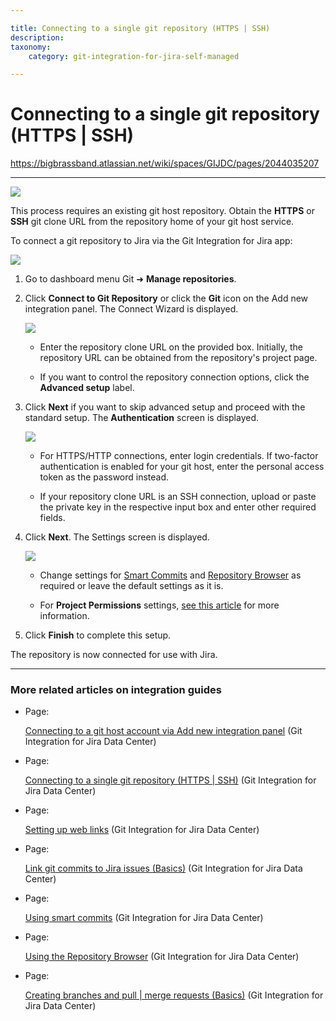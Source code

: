 ```yaml
---

title: Connecting to a single git repository (HTTPS | SSH)
description:
taxonomy:
    category: git-integration-for-jira-self-managed

---
```


# Connecting to a single git repository (HTTPS | SSH)

<https://bigbrassband.atlassian.net/wiki/spaces/GIJDC/pages/2044035207>

* * *

![](https://bigbrassband.atlassian.net/wiki/download/attachments/2044035207/gitlab-repository-home.png?version=1&modificationDate=1640790600104&cacheVersion=1&api=v2)

This process requires an existing git host repository. Obtain the **HTTPS** or **SSH** git clone URL from the repository home of your git host service.

To connect a git repository to Jira via the Git Integration for Jira app:

![](https://bigbrassband.atlassian.net/wiki/download/thumbnails/2044035207/gitserver-gitmgr-connect-repo-sel.png?version=1&modificationDate=1640790600110&cacheVersion=1&api=v2&width=680&height=402)

1.  Go to dashboard menu Git ➜ **Manage repositories**.
    
2.  Click **Connect to Git Repository** or click the **Git** icon on the Add new integration panel. The Connect Wizard is displayed.
    
    ![](https://bigbrassband.atlassian.net/wiki/download/thumbnails/2044035207/gitserver-connect-wizard-01(c).png?version=1&modificationDate=1640790600121&cacheVersion=1&api=v2&width=646&height=502)
    *   Enter the repository clone URL on the provided box. Initially, the repository URL can be obtained from the repository's project page.
        
    *   If you want to control the repository connection options, click the **Advanced setup** label.
        
3.  Click **Next** if you want to skip advanced setup and proceed with the standard setup. The **Authentication** screen is displayed.
    
    ![](https://bigbrassband.atlassian.net/wiki/download/thumbnails/2044035207/gitserver-connect-wizard-02a.png?version=1&modificationDate=1640790600123&cacheVersion=1&api=v2&width=646&height=428)
    *   For HTTPS/HTTP connections, enter login credentials. If two-factor authentication is enabled for your git host, enter the personal access token as the password instead.
        
    *   If your repository clone URL is an SSH connection, upload or paste the private key in the respective input box and enter other required fields.
        
4.  Click **Next**. The Settings screen is displayed.
    
    ![](https://bigbrassband.atlassian.net/wiki/download/thumbnails/2044035207/gitserver-connect-wizard-03a.png?version=1&modificationDate=1640790600125&cacheVersion=1&api=v2&width=646&height=391)
    *   Change settings for [Smart Commits](https://bigbrassband.atlassian.net/wiki/spaces/GITSERVER/pages/1923029046) and [Repository Browser](https://bigbrassband.atlassian.net/wiki/spaces/GITSERVER/pages/1923029214) as required or leave the default settings as it is.
        
    *   For **Project Permissions** settings, [see this article](https://bigbrassband.atlassian.net/wiki/spaces/GITSERVER/pages/1923028500) for more information.
        
5.  Click **Finish** to complete this setup.
    

The repository is now connected for use with Jira.

* * *

### More related articles on integration guides

*   Page:
    
    [Connecting to a git host account via Add new integration panel](/wiki/spaces/GIJDC/pages/2044035170/Connecting+to+a+git+host+account+via+Add+new+integration+panel) (Git Integration for Jira Data Center)
    
*   Page:
    
    [Connecting to a single git repository (HTTPS | SSH)](/wiki/spaces/GIJDC/pages/2044035207) (Git Integration for Jira Data Center)
    
*   Page:
    
    [Setting up web links](/wiki/spaces/GIJDC/pages/2045181986/Setting+up+web+links) (Git Integration for Jira Data Center)
    
*   Page:
    
    [Link git commits to Jira issues (Basics)](/wiki/spaces/GIJDC/pages/2045149189) (Git Integration for Jira Data Center)
    
*   Page:
    
    [Using smart commits](/wiki/spaces/GIJDC/pages/2045149209/Using+smart+commits) (Git Integration for Jira Data Center)
    
*   Page:
    
    [Using the Repository Browser](/wiki/spaces/GIJDC/pages/2045214758/Using+the+Repository+Browser) (Git Integration for Jira Data Center)
    
*   Page:
    
    [Creating branches and pull | merge requests (Basics)](/wiki/spaces/GIJDC/pages/2045149234) (Git Integration for Jira Data Center)